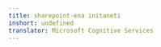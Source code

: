 ```yaml
---
title: sharepoint-ena initaneti
inshort: undefined
translator: Microsoft Cognitive Services
---
```





